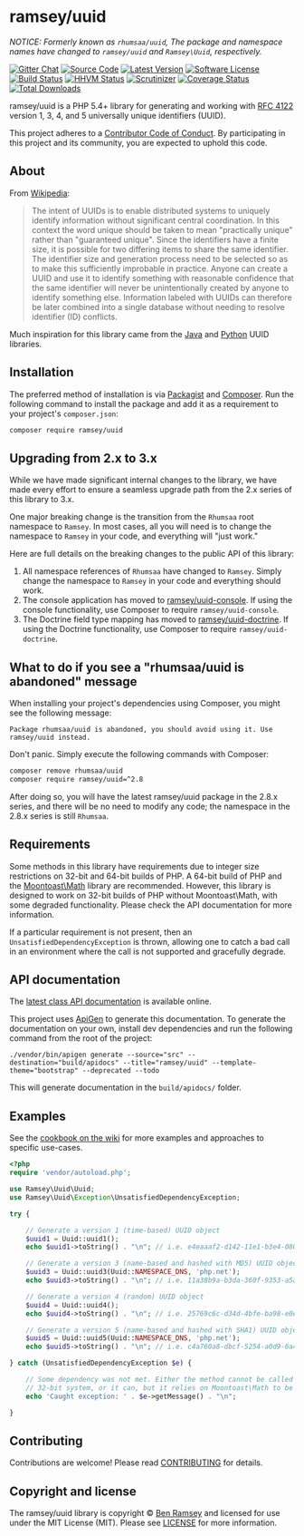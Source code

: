 # ramsey/uuid

_NOTICE: Formerly known as `rhumsaa/uuid`, The package and namespace names have changed to `ramsey/uuid` and `Ramsey\Uuid`, respectively._

[![Gitter Chat][badge-gitter]][gitter]
[![Source Code][badge-source]][source]
[![Latest Version][badge-release]][release]
[![Software License][badge-license]][license]
[![Build Status][badge-build]][build]
[![HHVM Status][badge-hhvm]][hhvm]
[![Scrutinizer][badge-quality]][quality]
[![Coverage Status][badge-coverage]][coverage]
[![Total Downloads][badge-downloads]][downloads]

ramsey/uuid is a PHP 5.4+ library for generating and working with [RFC 4122][rfc4122] version 1, 3, 4, and 5 universally unique identifiers (UUID).

This project adheres to a [Contributor Code of Conduct][conduct]. By participating in this project and its community, you are expected to uphold this code.


## About

From [Wikipedia](http://en.wikipedia.org/wiki/Universally_unique_identifier):

> The intent of UUIDs is to enable distributed systems to uniquely identify information without significant central coordination. In this context the word unique should be taken to mean "practically unique" rather than "guaranteed unique". Since the identifiers have a finite size, it is possible for two differing items to share the same identifier. The identifier size and generation process need to be selected so as to make this sufficiently improbable in practice. Anyone can create a UUID and use it to identify something with reasonable confidence that the same identifier will never be unintentionally created by anyone to identify something else. Information labeled with UUIDs can therefore be later combined into a single database without needing to resolve identifier (ID) conflicts.

Much inspiration for this library came from the [Java][javauuid] and [Python][pyuuid] UUID libraries.


## Installation

The preferred method of installation is via [Packagist][] and [Composer][]. Run the following command to install the package and add it as a requirement to your project's `composer.json`:

```bash
composer require ramsey/uuid
```


## Upgrading from 2.x to 3.x

While we have made significant internal changes to the library, we have made every effort to ensure a seamless upgrade path from the 2.x series of this library to 3.x.

One major breaking change is the transition from the `Rhumsaa` root namespace to `Ramsey`. In most cases, all you will need is to change the namespace to `Ramsey` in your code, and everything will "just work."

Here are full details on the breaking changes to the public API of this library:

1. All namespace references of `Rhumsaa` have changed to `Ramsey`. Simply change the namespace to `Ramsey` in your code and everything should work.
2. The console application has moved to [ramsey/uuid-console](https://packagist.org/packages/ramsey/uuid-console). If using the console functionality, use Composer to require `ramsey/uuid-console`.
3. The Doctrine field type mapping has moved to [ramsey/uuid-doctrine](https://packagist.org/packages/ramsey/uuid-doctrine). If using the Doctrine functionality, use Composer to require `ramsey/uuid-doctrine`.


## What to do if you see a "rhumsaa/uuid is abandoned" message

When installing your project's dependencies using Composer, you might see the following message:

```
Package rhumsaa/uuid is abandoned, you should avoid using it. Use ramsey/uuid instead.
```

Don't panic. Simply execute the following commands with Composer:

``` bash
composer remove rhumsaa/uuid
composer require ramsey/uuid=^2.8
```

After doing so, you will have the latest ramsey/uuid package in the 2.8.x series, and there will be no need to modify any code; the namespace in the 2.8.x series is still `Rhumsaa`.


## Requirements

Some methods in this library have requirements due to integer size restrictions on 32-bit and 64-bit builds of PHP. A 64-bit build of PHP and the [Moontoast\Math][] library are recommended. However, this library is designed to work on 32-bit builds of PHP without Moontoast\Math, with some degraded functionality. Please check the API documentation for more information.

If a particular requirement is not present, then an `UnsatisfiedDependencyException` is thrown, allowing one to catch a bad call in an environment where the call is not supported and gracefully degrade.


## API documentation

The [latest class API documentation][apidocs] is available online.

This project uses [ApiGen](http://apigen.org/) to generate this documentation. To generate the documentation on your own, install dev dependencies and run the following command from the root of the project:

```
./vendor/bin/apigen generate --source="src" --destination="build/apidocs" --title="ramsey/uuid" --template-theme="bootstrap" --deprecated --todo
```

This will generate documentation in the `build/apidocs/` folder.


## Examples

See the [cookbook on the wiki][wiki-cookbook] for more examples and approaches to specific use-cases.

```php
<?php
require 'vendor/autoload.php';

use Ramsey\Uuid\Uuid;
use Ramsey\Uuid\Exception\UnsatisfiedDependencyException;

try {

    // Generate a version 1 (time-based) UUID object
    $uuid1 = Uuid::uuid1();
    echo $uuid1->toString() . "\n"; // i.e. e4eaaaf2-d142-11e1-b3e4-080027620cdd

    // Generate a version 3 (name-based and hashed with MD5) UUID object
    $uuid3 = Uuid::uuid3(Uuid::NAMESPACE_DNS, 'php.net');
    echo $uuid3->toString() . "\n"; // i.e. 11a38b9a-b3da-360f-9353-a5a725514269

    // Generate a version 4 (random) UUID object
    $uuid4 = Uuid::uuid4();
    echo $uuid4->toString() . "\n"; // i.e. 25769c6c-d34d-4bfe-ba98-e0ee856f3e7a

    // Generate a version 5 (name-based and hashed with SHA1) UUID object
    $uuid5 = Uuid::uuid5(Uuid::NAMESPACE_DNS, 'php.net');
    echo $uuid5->toString() . "\n"; // i.e. c4a760a8-dbcf-5254-a0d9-6a4474bd1b62

} catch (UnsatisfiedDependencyException $e) {

    // Some dependency was not met. Either the method cannot be called on a
    // 32-bit system, or it can, but it relies on Moontoast\Math to be present.
    echo 'Caught exception: ' . $e->getMessage() . "\n";

}
```


## Contributing

Contributions are welcome! Please read [CONTRIBUTING][] for details.


## Copyright and license

The ramsey/uuid library is copyright © [Ben Ramsey](https://benramsey.com/) and licensed for use under the MIT License (MIT). Please see [LICENSE][] for more information.



[rfc4122]: http://tools.ietf.org/html/rfc4122
[conduct]: https://github.com/ramsey/uuid/blob/master/CONDUCT.md
[javauuid]: http://docs.oracle.com/javase/6/docs/api/java/util/UUID.html
[pyuuid]: http://docs.python.org/3/library/uuid.html
[packagist]: https://packagist.org/packages/ramsey/uuid
[composer]: http://getcomposer.org/
[moontoast\math]: https://packagist.org/packages/moontoast/math
[apidocs]: http://docs.benramsey.com/ramsey-uuid/latest/
[wiki-cookbook]: https://github.com/ramsey/uuid/wiki/Ramsey%5CUuid-Cookbook
[contributing]: https://github.com/ramsey/uuid/blob/master/CONTRIBUTING.md

[badge-gitter]: https://img.shields.io/badge/gitter-join_chat-brightgreen.svg?style=flat-square
[badge-source]: https://img.shields.io/badge/source-ramsey/uuid-blue.svg?style=flat-square
[badge-release]: https://img.shields.io/github/release/ramsey/uuid.svg?style=flat-square
[badge-license]: https://img.shields.io/badge/license-MIT-brightgreen.svg?style=flat-square
[badge-build]: https://img.shields.io/travis/ramsey/uuid/master.svg?style=flat-square
[badge-hhvm]: https://img.shields.io/hhvm/ramsey/uuid.svg?style=flat-square
[badge-quality]: https://img.shields.io/scrutinizer/g/ramsey/uuid/master.svg?style=flat-square
[badge-coverage]: https://img.shields.io/coveralls/ramsey/uuid/master.svg?style=flat-square
[badge-downloads]: https://img.shields.io/packagist/dt/ramsey/uuid.svg?style=flat-square

[gitter]: https://gitter.im/ramsey/uuid
[source]: https://github.com/ramsey/uuid
[release]: https://github.com/ramsey/uuid/releases
[license]: https://github.com/ramsey/uuid/blob/master/LICENSE
[build]: https://travis-ci.org/ramsey/uuid
[hhvm]: http://hhvm.h4cc.de/package/ramsey/uuid
[quality]: https://scrutinizer-ci.com/g/ramsey/uuid/
[coverage]: https://coveralls.io/r/ramsey/uuid?branch=master
[downloads]: https://packagist.org/packages/ramsey/uuid
